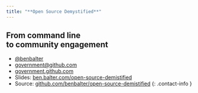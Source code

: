 ```yaml
---
title: "**Open Source Demystified**"
---
```


## From command line<br />to community engagement

* [@benbalter](https://twitter.com/benbalter)
* <government@github.com>
* [government.github.com](https://government.github.com)
* Slides: [ben.balter.com/open-source-demistified](http://ben.balter.com/open-source-demistified)
* Source: [github.com/benbalter/open-source-demistified](https://github.com/benbalter/open-source-demistified)
{: .contact-info }
